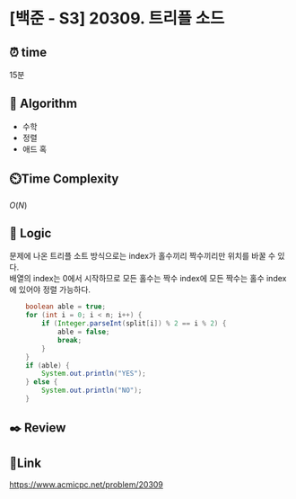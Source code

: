 # [백준 - S3] 20309. 트리플 소드

## ⏰ **time**

15분

## :pushpin: **Algorithm**

- 수학
- 정렬
- 애드 혹

## ⏲️**Time Complexity**

$O(N)$

## :round_pushpin: **Logic**
문제에 나온 트리플 소트 방식으로는 index가 홀수끼리 짝수끼리만 위치를 바꿀 수 있다.  
배열의 index는 0에서 시작하므로 모든 홀수는 짝수 index에 모든 짝수는 홀수 index에 있어야 정렬 가능하다.


```java
	boolean able = true;
	for (int i = 0; i < n; i++) {
		if (Integer.parseInt(split[i]) % 2 == i % 2) {
			able = false;
			break;
		}
	}
	if (able) {
		System.out.println("YES");
	} else {
		System.out.println("NO");
	}
```

## :black_nib: **Review**

## 📡**Link**

https://www.acmicpc.net/problem/20309
